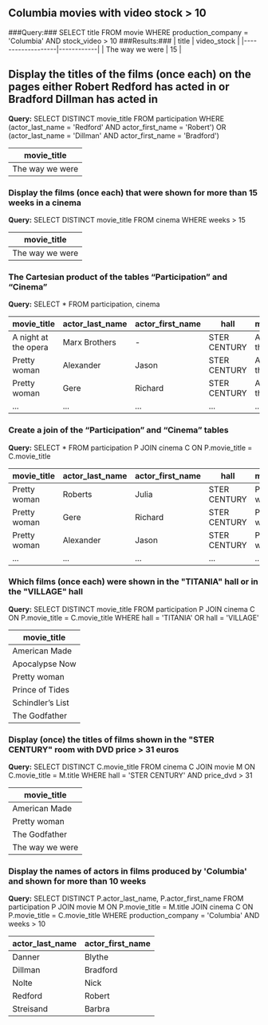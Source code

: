 ## Columbia movies with video stock > 10
###Query:###
SELECT title
FROM movie
WHERE production_company = 'Columbia' AND stock_video > 10
###Results:###
| title             | video_stock |
|-------------------|------------|
| The way we were   | 15         |

## Display the titles of the films (once each) on the pages either Robert Redford has acted in or Bradford Dillman has acted in
**Query:**
SELECT DISTINCT movie_title
FROM participation
WHERE (actor_last_name = 'Redford' AND actor_first_name = 'Robert') 
   OR (actor_last_name = 'Dillman' AND actor_first_name = 'Bradford')

| movie_title      |
|------------------|
| The way we were  |

### Display the films (once each) that were shown for more than 15 weeks in a cinema
**Query:**
SELECT DISTINCT movie_title
FROM cinema
WHERE weeks > 15

| movie_title      |
|------------------|
| The way we were  |

### The Cartesian product of the tables “Participation” and “Cinema”
**Query:**
SELECT *
FROM participation, cinema

| movie_title           | actor_last_name | actor_first_name | hall         | movie_title_          | weeks |
|-----------------------|----------------|-----------------|-------------|----------------------|-------|
| A night at the opera  | Marx Brothers  | -               | STER CENTURY| A night in the opera  | 24    |
| Pretty woman          | Alexander      | Jason           | STER CENTURY| A night in the opera  | 24    |
| Pretty woman          | Gere           | Richard         | STER CENTURY| A night in the opera  | 24    |
| ...                   | ...            | ...             | ...         | ...                  | ...   |

### Create a join of the “Participation” and “Cinema” tables
**Query:**
SELECT *
FROM participation P
JOIN cinema C ON P.movie_title = C.movie_title

| movie_title      | actor_last_name | actor_first_name | hall         | movie_title_    | weeks |
|------------------|----------------|-----------------|-------------|----------------|-------|
| Pretty woman     | Roberts        | Julia           | STER CENTURY| Pretty woman   | 35    |
| Pretty woman     | Gere           | Richard         | STER CENTURY| Pretty woman   | 35    |
| Pretty woman     | Alexander      | Jason           | STER CENTURY| Pretty woman   | 35    |
| ...              | ...            | ...             | ...         | ...            | ...   |

### Which films (once each) were shown in the "TITANIA" hall or in the "VILLAGE" hall
**Query:**
SELECT DISTINCT movie_title
FROM participation P
JOIN cinema C ON P.movie_title = C.movie_title
WHERE hall = 'TITANIA' OR hall = 'VILLAGE'

| movie_title       |
|------------------|
| American Made     |
| Apocalypse Now    |
| Pretty woman      |
| Prince of Tides   |
| Schindler’s List  |
| The Godfather     |

### Display (once) the titles of films shown in the "STER CENTURY" room with DVD price > 31 euros
**Query:**
SELECT DISTINCT C.movie_title
FROM cinema C
JOIN movie M ON C.movie_title = M.title
WHERE hall = 'STER CENTURY' AND price_dvd > 31

| movie_title      |
|------------------|
| American Made    |
| Pretty woman     |
| The Godfather    |
| The way we were  |

### Display the names of actors in films produced by 'Columbia' and shown for more than 10 weeks
**Query:**
SELECT DISTINCT P.actor_last_name, P.actor_first_name
FROM participation P
JOIN movie M ON P.movie_title = M.title
JOIN cinema C ON P.movie_title = C.movie_title
WHERE production_company = 'Columbia' AND weeks > 10

| actor_last_name  | actor_first_name |
|-----------------|-----------------|
| Danner          | Blythe          |
| Dillman         | Bradford        |
| Nolte           | Nick            |
| Redford         | Robert          |
| Streisand       | Barbra          |
